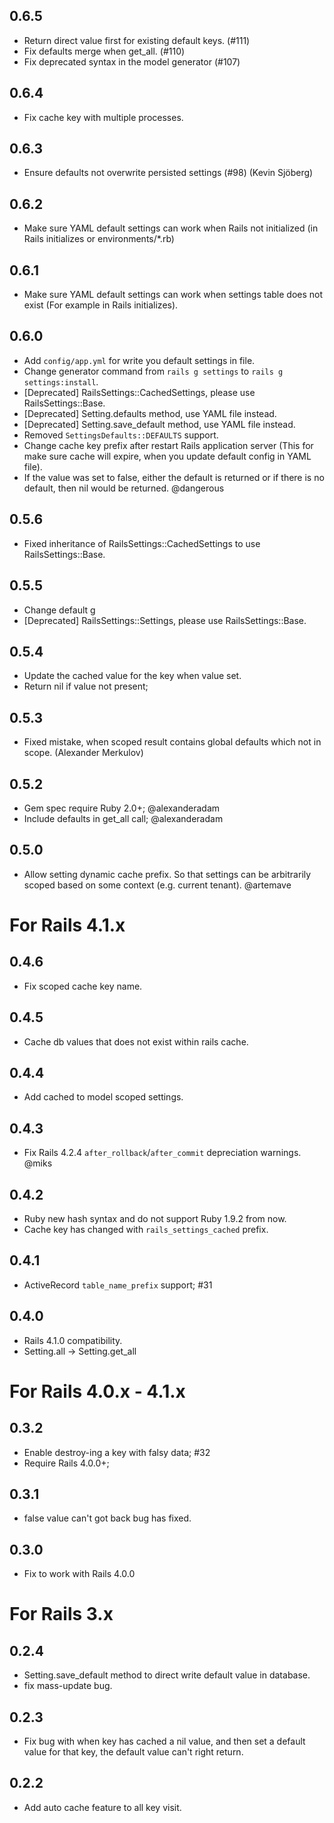 ## 0.6.5

- Return direct value first for existing default keys. (#111)
- Fix defaults merge when get_all. (#110)
- Fix deprecated syntax in the model generator (#107)

## 0.6.4

- Fix cache key with multiple processes.

## 0.6.3

- Ensure defaults not overwrite persisted settings (#98) (Kevin Sjöberg)

## 0.6.2

- Make sure YAML default settings can work when Rails not initialized (in Rails initializes or environments/*.rb)

## 0.6.1

- Make sure YAML default settings can work when settings table does not exist (For example in Rails initializes).

## 0.6.0

- Add `config/app.yml` for write you default settings in file.
- Change generator command from `rails g settings` to `rails g settings:install`.
- [Deprecated] RailsSettings::CachedSettings, please use RailsSettings::Base.
- [Deprecated] Setting.defaults method, use YAML file instead.
- [Deprecated] Setting.save_default method, use YAML file instead.
- Removed `SettingsDefaults::DEFAULTS` support.
- Change cache key prefix after restart Rails application server (This for make sure cache will expire, when you update default config in YAML file).
- If the value was set to false, either the default is returned or if there is no default, then nil would be returned. @dangerous

## 0.5.6

- Fixed inheritance of RailsSettings::CachedSettings to use RailsSettings::Base.

## 0.5.5

- Change default g
- [Deprecated] RailsSettings::Settings, please use RailsSettings::Base.


## 0.5.4

- Update the cached value for the key when value set.
- Return nil if value not present;

## 0.5.3

- Fixed mistake, when scoped result contains global defaults which not in scope. (Alexander Merkulov)

## 0.5.2

- Gem spec require Ruby 2.0+; @alexanderadam
- Include defaults in get_all call; @alexanderadam

## 0.5.0

- Allow setting dynamic cache prefix. So that settings can be arbitrarily
scoped based on some context (e.g. current tenant). @artemave

# For Rails 4.1.x

## 0.4.6

- Fix scoped cache key name.


## 0.4.5

- Cache db values that does not exist within rails cache.

## 0.4.4

- Add cached to model scoped settings.

## 0.4.3

- Fix Rails 4.2.4 `after_rollback`/`after_commit` depreciation warnings. @miks

## 0.4.2

- Ruby new hash syntax and do not support Ruby 1.9.2 from now.
- Cache key has changed with `rails_settings_cached` prefix.

## 0.4.1

- ActiveRecord `table_name_prefix` support; #31

## 0.4.0

- Rails 4.1.0 compatibility.
- Setting.all -> Setting.get_all

# For Rails 4.0.x - 4.1.x

## 0.3.2

- Enable destroy-ing a key with falsy data; #32
- Require Rails 4.0.0+;

## 0.3.1

- false value can't got back bug has fixed.

## 0.3.0

- Fix to work with Rails 4.0.0

# For Rails 3.x

## 0.2.4

- Setting.save_default method to direct write default value in database.
- fix mass-update bug.

## 0.2.3

- Fix bug with when key has cached a nil value, and then set a default value for that key,
the default value can't right return.

## 0.2.2

- Add auto cache feature to all key visit.
